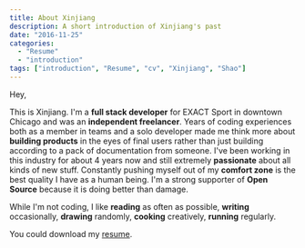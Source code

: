 ```yaml
---
title: About Xinjiang 
description: A short introduction of Xinjiang's past
date: "2016-11-25"
categories:
  - "Resume"
  - "introduction"
tags: ["introduction", "Resume", "cv", "Xinjiang", "Shao"]
---
```



Hey,

This is Xinjiang.  I'm a **full stack developer** for EXACT Sport in downtown Chicago and was an **independent freelancer**. Years of coding experiences both as a member in teams and a solo developer made me think more about **building products** in the eyes of final users rather than just building according to a pack of documentation from someone. I've been working in this industry for about 4 years now and still extremely **passionate** about all kinds of new stuff. Constantly pushing myself out of my **comfort zone** is the best quality I have as a human being. I'm a strong supporter of **Open Source** because it is doing better than damage. 

While I'm not coding, I like **reading** as often as possible, **writing** occasionally, **drawing** randomly, **cooking** creatively, **running** regularly.

You could download my [resume](https://www.xinjiangshao.com/resume/xshao-cv-short.pdf "Xinjiang Shao Resume").